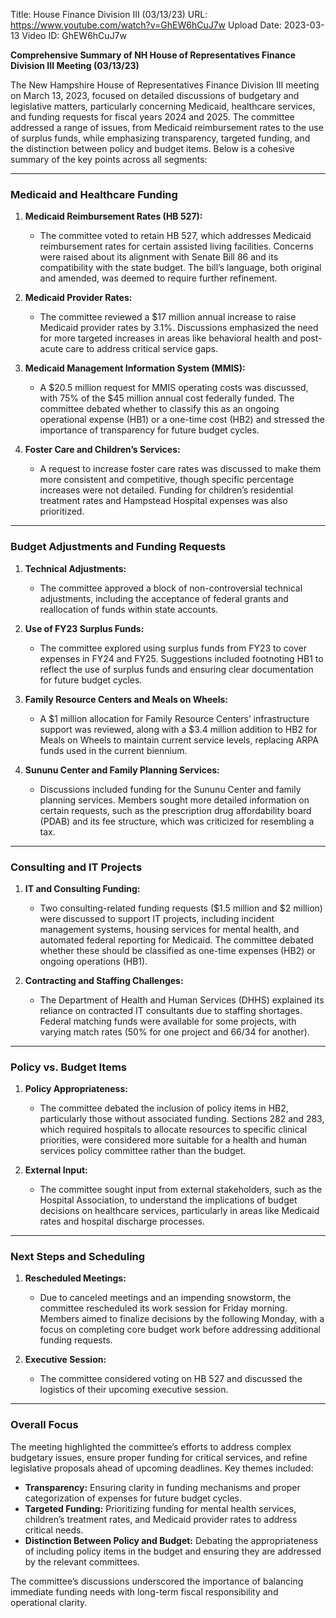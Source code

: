 Title: House Finance Division III (03/13/23)
URL: https://www.youtube.com/watch?v=GhEW6hCuJ7w
Upload Date: 2023-03-13
Video ID: GhEW6hCuJ7w

**Comprehensive Summary of NH House of Representatives Finance Division III Meeting (03/13/23)**

The New Hampshire House of Representatives Finance Division III meeting on March 13, 2023, focused on detailed discussions of budgetary and legislative matters, particularly concerning Medicaid, healthcare services, and funding requests for fiscal years 2024 and 2025. The committee addressed a range of issues, from Medicaid reimbursement rates to the use of surplus funds, while emphasizing transparency, targeted funding, and the distinction between policy and budget items. Below is a cohesive summary of the key points across all segments:

---

### **Medicaid and Healthcare Funding**
1. **Medicaid Reimbursement Rates (HB 527):**
   - The committee voted to retain HB 527, which addresses Medicaid reimbursement rates for certain assisted living facilities. Concerns were raised about its alignment with Senate Bill 86 and its compatibility with the state budget. The bill’s language, both original and amended, was deemed to require further refinement.

2. **Medicaid Provider Rates:**
   - The committee reviewed a $17 million annual increase to raise Medicaid provider rates by 3.1%. Discussions emphasized the need for more targeted increases in areas like behavioral health and post-acute care to address critical service gaps.

3. **Medicaid Management Information System (MMIS):**
   - A $20.5 million request for MMIS operating costs was discussed, with 75% of the $45 million annual cost federally funded. The committee debated whether to classify this as an ongoing operational expense (HB1) or a one-time cost (HB2) and stressed the importance of transparency for future budget cycles.

4. **Foster Care and Children’s Services:**
   - A request to increase foster care rates was discussed to make them more consistent and competitive, though specific percentage increases were not detailed. Funding for children’s residential treatment rates and Hampstead Hospital expenses was also prioritized.

---

### **Budget Adjustments and Funding Requests**
1. **Technical Adjustments:**
   - The committee approved a block of non-controversial technical adjustments, including the acceptance of federal grants and reallocation of funds within state accounts.

2. **Use of FY23 Surplus Funds:**
   - The committee explored using surplus funds from FY23 to cover expenses in FY24 and FY25. Suggestions included footnoting HB1 to reflect the use of surplus funds and ensuring clear documentation for future budget cycles.

3. **Family Resource Centers and Meals on Wheels:**
   - A $1 million allocation for Family Resource Centers’ infrastructure support was reviewed, along with a $3.4 million addition to HB2 for Meals on Wheels to maintain current service levels, replacing ARPA funds used in the current biennium.

4. **Sununu Center and Family Planning Services:**
   - Discussions included funding for the Sununu Center and family planning services. Members sought more detailed information on certain requests, such as the prescription drug affordability board (PDAB) and its fee structure, which was criticized for resembling a tax.

---

### **Consulting and IT Projects**
1. **IT and Consulting Funding:**
   - Two consulting-related funding requests ($1.5 million and $2 million) were discussed to support IT projects, including incident management systems, housing services for mental health, and automated federal reporting for Medicaid. The committee debated whether these should be classified as one-time expenses (HB2) or ongoing operations (HB1).

2. **Contracting and Staffing Challenges:**
   - The Department of Health and Human Services (DHHS) explained its reliance on contracted IT consultants due to staffing shortages. Federal matching funds were available for some projects, with varying match rates (50% for one project and 66/34 for another).

---

### **Policy vs. Budget Items**
1. **Policy Appropriateness:**
   - The committee debated the inclusion of policy items in HB2, particularly those without associated funding. Sections 282 and 283, which required hospitals to allocate resources to specific clinical priorities, were considered more suitable for a health and human services policy committee rather than the budget.

2. **External Input:**
   - The committee sought input from external stakeholders, such as the Hospital Association, to understand the implications of budget decisions on healthcare services, particularly in areas like Medicaid rates and hospital discharge processes.

---

### **Next Steps and Scheduling**
1. **Rescheduled Meetings:**
   - Due to canceled meetings and an impending snowstorm, the committee rescheduled its work session for Friday morning. Members aimed to finalize decisions by the following Monday, with a focus on completing core budget work before addressing additional funding requests.

2. **Executive Session:**
   - The committee considered voting on HB 527 and discussed the logistics of their upcoming executive session.

---

### **Overall Focus**
The meeting highlighted the committee’s efforts to address complex budgetary issues, ensure proper funding for critical services, and refine legislative proposals ahead of upcoming deadlines. Key themes included:
- **Transparency:** Ensuring clarity in funding mechanisms and proper categorization of expenses for future budget cycles.
- **Targeted Funding:** Prioritizing funding for mental health services, children’s treatment rates, and Medicaid provider rates to address critical needs.
- **Distinction Between Policy and Budget:** Debating the appropriateness of including policy items in the budget and ensuring they are addressed by the relevant committees.

The committee’s discussions underscored the importance of balancing immediate funding needs with long-term fiscal responsibility and operational clarity.
